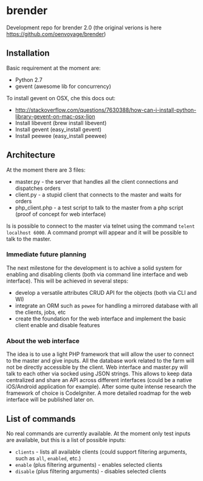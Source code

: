 brender
=======

Development repo for brender 2.0 (the original verions is here https://github.com/oenvoyage/brender)

## Installation
Basic requirement at the moment are:
* Python 2.7
* gevent (awesome lib for concurrency)

To install gevent on OSX, che this docs out:
* http://stackoverflow.com/questions/7630388/how-can-i-install-python-library-gevent-on-mac-osx-lion
* Install libevent (brew install libevent)
* Install gevent (easy_install gevent)
* Install peewee (easy_install peewee)

## Architecture
At the moment there are 3 files:
* master.py - the server that handles all the client connections and dispatches orders
* client.py - a stupid client that connects to the master and waits for orders
* php_client.php - a test script to talk to the master from a php script (proof of concept for web interface)

Is is possible to connect to the master via telnet using the command `telent localhost 6000`.
A command prompt will appear and it will be possible to talk to the master.

### Immediate future planning
The next milestone for the development is to achive a solid system for enabling and disabling clients (both via command line interface and web interface). This will be achieved in several steps:
* develop a versatile attributes CRUD API for the objects (both via CLI and WI)
* integrate an ORM such as `pewee` for handling a mirrored database with all the clients, jobs, etc
* create the foundation for the web interface and implement the basic client enable and disable features

### About the web interface
The idea is to use a light PHP framework that will allow the user to connect to the master and give inputs. All the database work related to the farm will not be directly accessible by the client. Web interface and master.py will talk to each other via socked using JSON strings.
This allows to keep data centralized and share an API across different interfaces (could be a native iOS/Android application for example).
After some quite intense research the framework of choice is CodeIgniter. A more detailed roadmap for the web interface will be published later on.

## List of commands
No real commands are currently available. At the moment only test inputs are available, but this is a list of possible inputs:
* `clients` - lists all available clients (could support filtering arguments, such as `all`, `enabled`, etc.)
* `enable` (plus filtering arguments) - enables selected clients
* `disable` (plus filtering arguments) - disables selected clients
